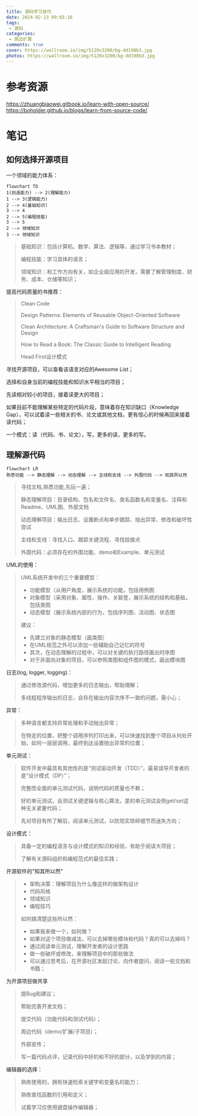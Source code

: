 ```yaml
---
title: 源码学习技巧
date: 2024-02-13 09:03:16
tags:
 - 源码
categories:
 - 周边扩展
comments: true
cover: https://wallroom.io/img/5120x3200/bg-dd198b3.jpg
photos: https://wallroom.io/img/5120x3200/bg-dd198b3.jpg
---
```

# 参考资源

https://zhuangbiaowei.gitbook.io/learn-with-open-source/
https://boholder.github.io/blogs/learn-from-source-code/

# 笔记

## 如何选择开源项目

一个领域的能力体系：

```mermaid
flowchart TD
1(创造能力) --> 2(理解能力)
1 --> 3(逻辑能力)
2 --> 4(基础知识)
3 --> 4
2 --> 5(编程技能)
3 --> 5
2 --> 领域知识
3 --> 领域知识
```

> 基础知识：包括计算机、数学、算法、逻辑等，通过学习书本教材；
>
> 编程技能：学习具体的语言；
>
> 领域知识：和工作方向有关，如企业级应用的开发，需要了解管理制度、财务、成本、仓储等知识；

提高代码质量的书推荐：

> Clean Code
>
> Design Patterns: Elements of Reusable Object-Oriented Software
>
> Clean Architecture: A Craftsman's Guide to Software Structure and Design
>
> How to Read a Book: The Classic Guide to Intelligent Reading
>
> Head First设计模式

寻找开源项目，可以查看该语言对应的Awesome List；

选择和自身当前的编程技能和知识水平相当的项目；

先读相对较小的项目，接着读更大的项目；

如果目前不能理解某些特定的代码片段，意味着存在知识缺口（Knowledge Gap），可以试着读一些相关的书、论文或其他文档，更有信心的时候再回来接着读代码；

一个模式：读（代码、书、论文），写，更多的读，更多的写。

## 理解源代码

```mermaid
flowchart LR
熟悉功能 --> 静态理解 --> 动态理解 --> 主线和支线 --> 外围代码 --> 知其所以然
```

> 寻找文档,熟悉功能,先玩一遍；
>
> 静态理解项目：目录结构、包名和文件名、类名函数名和变量名、注释和Readme、UML图、外部文档
>
> 动态理解项目：输出日志、设置断点和单步跟踪、抛出异常、修改和破坏性尝试
>
> 主线和支线：寻找入口、跟踪关键流程、寻找挂接点
>
> 外围代码：必须存在的外围功能、demo和Example、单元测试

UML的使用：

> UML系统开发中的三个重要模型：
>
> * 功能模型（从用户角度，展示系统的功能，包括用例图
> * 对象模型（采用对象、属性、操作、关联登，展示系统的结构和基础，包括类图
> * 动态模型（展示系统内部的行为，包括序列图、活动图、状态图
>
> 建议：
>
> * 先建立对象的静态模型（画类图）
> * 在UML规范之外可以添加一些辅助自己记忆的符号
> * 其次，在动态理解的过程中，可以对关键的执行路径画出时序图
> * 对于非面向对象的项目，可以参照类图和组件图的模式，画出模块图

日志(log, logger, logging)：

> 通过修改源代码，增加更多的日志输出，帮助理解；
>
> 多线程程序输出的日志，会存在输出内容次序不一致的问题，需小心；

异常：

> 多种语言都支持异常处理和手动抛出异常；
>
> 在特定的位置，把整个调用序列打印出来，可以快速找到整个项目从何处开始，如何一层层调用，最终到达设置抛出异常的位置；

单元测试：

> 软件开发中最具有其他性的是“测试驱动开发（TDD）”，最易误导开发者的是“设计模式（DP）”；
>
> 完整而全面的单元测试代码，说明代码的质量也不赖；
>
> 好的单元测试，会测试关键逻辑与核心算法，差的单元测试会侧get/set这种无关紧要代码；
>
> 先对项目有所了解后，阅读单元测试，以防现实琐碎细节而迷失方向；

设计模式：

> 具备一定的编程语言与设计模式的知识和经验，有助于阅读大项目；
>
> 了解有关源码组织和编程范式的最佳实践；

开源软件的"知其所以然"

> * 架构决策：理解项目为什么像这样的做架构设计
> * 代码风格
> * 领域知识
> * 编程技巧
>
> 如何搞清楚这些所以然：
>
> * 如果我来做一个，如何做？
> * 如果对这个项目做减法，可以去掉哪些模块和代码？真的可以去掉吗？
> * 通过阅读单元测试，理解开发者的设计思路
> * 做一些破坏或修改，来理解项目中的那些做法
> * 可以通过思考后，在开源社区发起讨论、向作者提问，阅读一些文档和书籍；

为开源项目做共享

> 提Bug和建议；
>
> 帮助完善开发文档；
>
> 提交代码（功能代码和测试代码）；
>
> 周边代码（demo/扩展/子项目）；
>
> 外部宣传；
>
> 写一篇代码点评，记录代码中好的和不好的部分，以及学到的内容；

编辑器的选择：

> 熟练使用的，拥有快速检索关键字和变量名的能力；
>
> 熟练查找函数的引用和定义；
>
> 试着学习仅使用键盘操作编辑器；
